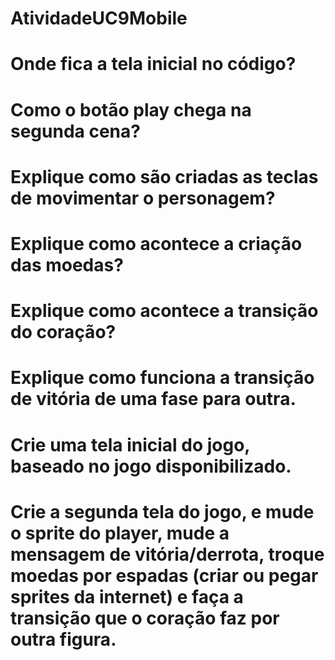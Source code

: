 # AtividadeUC9Mobile
# Onde fica a tela inicial no código?
# Como o botão play chega na segunda cena?
# Explique como são criadas as teclas de movimentar o personagem?
# Explique como acontece a criação das moedas?
# Explique como acontece a transição do coração?
# Explique como funciona a transição de vitória de uma fase para outra.


# Crie uma tela inicial do jogo, baseado no jogo disponibilizado.
# Crie a segunda tela do jogo, e mude o sprite do player, mude a mensagem de vitória/derrota,  troque moedas por espadas (criar ou pegar sprites da internet) e faça a transição que o coração faz por outra figura.



